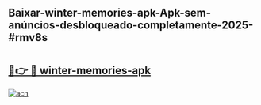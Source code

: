 ## Baixar-winter-memories-apk-Apk-sem-anúncios-desbloqueado-completamente-2025-#rmv8s

# <h2><a href="https://ainizakaria.my?title=winter-memories-apk&ref=22M">🔗👉 🔴 winter-memories-apk</a></h2>

[![acn](https://github.com/user-attachments/assets/0f9c940e-d8b0-45ae-aac7-cd30a18b3e1c)](https://ainizakaria.my?title=winter-memories-apk&ref=22M)

